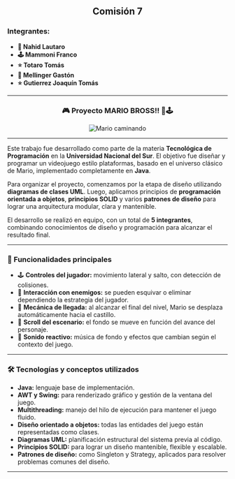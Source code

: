 <h2 align="center">Comisión 7</h2>

<h3>Integrantes:</h3>
<ul>
  <li><strong>🍄 Nahid Lautaro</strong></li>
  <li><strong>🕹️ Mammoni Franco</strong></li>
  <li><strong>⭐ Totaro Tomás</strong></li>
  <li><strong>🍄 Mellinger Gastón</strong></li>
  <li><strong>⭐ Gutierrez Joaquín Tomás</strong></li>
</ul>

---

<h3 align="center">🎮 Proyecto MARIO BROSS!! 🍄🕹️</h3>

<p align="center">
  <img src="https://media2.giphy.com/media/v1.Y2lkPTc5MGI3NjExbWxsc21pZWZ4Z3VzNjY2ZmYzZ2N6N2lmNWgzZG5ueXd1cW02NHlwZSZlcD12MV9pbnRlcm5hbF9naWZfYnlfaWQmY3Q9Zw/BQso6EW8N8CpDCpTe8/giphy.gif" alt="Mario caminando">
</p>

---

Este trabajo fue desarrollado como parte de la materia <strong>Tecnológica de Programación</strong> en la <strong>Universidad Nacional del Sur</strong>. El objetivo fue diseñar y programar un videojuego estilo plataformas, basado en el universo clásico de Mario, implementado completamente en <strong>Java</strong>.

Para organizar el proyecto, comenzamos por la etapa de diseño utilizando <strong>diagramas de clases UML</strong>. Luego, aplicamos principios de <strong>programación orientada a objetos</strong>, <strong>principios SOLID</strong> y varios <strong>patrones de diseño</strong> para lograr una arquitectura modular, clara y mantenible.

El desarrollo se realizó en equipo, con un total de <strong>5 integrantes</strong>, combinando conocimientos de diseño y programación para alcanzar el resultado final.

---

<h3>🧩 Funcionalidades principales</h3>

<ul>
  <li>🕹️ <strong>Controles del jugador:</strong> movimiento lateral y salto, con detección de colisiones.</li>
  <li>👾 <strong>Interacción con enemigos:</strong> se pueden esquivar o eliminar dependiendo la estrategia del jugador.</li>
  <li>🏁 <strong>Mecánica de llegada:</strong> al alcanzar el final del nivel, Mario se desplaza automáticamente hacia el castillo.</li>
  <li>🌄 <strong>Scroll del escenario:</strong> el fondo se mueve en función del avance del personaje.</li>
  <li>🎵 <strong>Sonido reactivo:</strong> música de fondo y efectos que cambian según el contexto del juego.</li>
</ul>

---

<h3>🛠️ Tecnologías y conceptos utilizados</h3>

<ul>
  <li><strong>Java:</strong> lenguaje base de implementación.</li>
  <li><strong>AWT y Swing:</strong> para renderizado gráfico y gestión de la ventana del juego.</li>
  <li><strong>Multithreading:</strong> manejo del hilo de ejecución para mantener el juego fluido.</li>
  <li><strong>Diseño orientado a objetos:</strong> todas las entidades del juego están representadas como clases.</li>
  <li><strong>Diagramas UML:</strong> planificación estructural del sistema previa al código.</li>
  <li><strong>Principios SOLID:</strong> para lograr un diseño mantenible, flexible y escalable.</li>
  <li><strong>Patrones de diseño:</strong> como Singleton y Strategy, aplicados para resolver problemas comunes del diseño.</li>
</ul>

---


